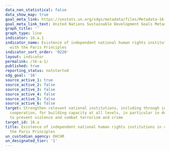 ```yaml
---
data_non_statistical: false
data_show_map: true
goal_meta_link: https://unstats.un.org/sdgs/metadata/files/Metadata-16-0A-01.pdf
goal_meta_link_text: United Nations Sustainable Development Goals Metadata (pdf 1361kB)
graph_title: ''
graph_type: line
indicator: 16.a.1
indicator_name: Existence of independent national human rights institutions in compliance
  with the Paris Principles
indicator_sort_order: '0220'
layout: indicator
permalink: /16-a-1/
published: true
reporting_status: notstarted
sdg_goal: '16'
source_active_1: true
source_active_2: false
source_active_3: false
source_active_4: false
source_active_5: false
source_active_6: false
target: Strengthen relevant national institutions, including through international
  cooperation, for building capacity at all levels, in particular in developing countries,
  to prevent violence and combat terrorism and crime
target_id: 16.a
title: Existence of independent national human rights institutions in compliance with
  the Paris Principles
un_custodian_agency: OHCHR
un_designated_tier: '1'
---
```

